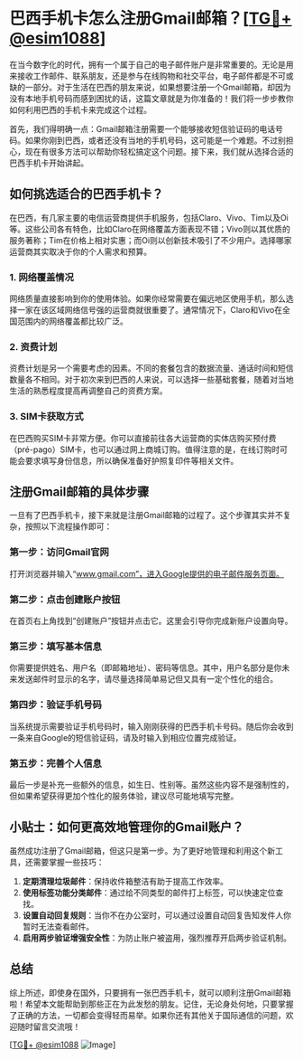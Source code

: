 # 巴西手机卡怎么注册Gmail邮箱？[[TG💪+ @esim1088](https://t.me/s/esim1088)]

在当今数字化的时代，拥有一个属于自己的电子邮件账户是非常重要的。无论是用来接收工作邮件、联系朋友，还是参与在线购物和社交平台，电子邮件都是不可或缺的一部分。对于生活在巴西的朋友来说，如果想要注册一个Gmail邮箱，却因为没有本地手机号码而感到困扰的话，这篇文章就是为你准备的！我们将一步步教你如何利用巴西的手机卡来完成这个过程。

首先，我们得明确一点：Gmail邮箱注册需要一个能够接收短信验证码的电话号码。如果你刚到巴西，或者还没有当地的手机号码，这可能是一个难题。不过别担心，现在有很多方法可以帮助你轻松搞定这个问题。接下来，我们就从选择合适的巴西手机卡开始讲起。

## 如何挑选适合的巴西手机卡？

在巴西，有几家主要的电信运营商提供手机服务，包括Claro、Vivo、Tim以及Oi等。这些公司各有特色，比如Claro在网络覆盖方面表现不错；Vivo则以其优质的服务著称；Tim在价格上相对实惠；而Oi则以创新技术吸引了不少用户。选择哪家运营商其实取决于你的个人需求和预算。

### 1. 网络覆盖情况

网络质量直接影响到你的使用体验。如果你经常需要在偏远地区使用手机，那么选择一家在该区域网络信号强的运营商就很重要了。通常情况下，Claro和Vivo在全国范围内的网络覆盖都比较广泛。

### 2. 资费计划

资费计划是另一个需要考虑的因素。不同的套餐包含的数据流量、通话时间和短信数量各不相同。对于初次来到巴西的人来说，可以选择一些基础套餐，随着对当地生活的熟悉程度提高再调整自己的资费方案。

### 3. SIM卡获取方式

在巴西购买SIM卡非常方便。你可以直接前往各大运营商的实体店购买预付费（pré-pago）SIM卡，也可以通过网上商城订购。值得注意的是，在线订购时可能会要求填写身份信息，所以确保准备好护照复印件等相关文件。

## 注册Gmail邮箱的具体步骤

一旦有了巴西手机卡，接下来就是注册Gmail邮箱的过程了。这个步骤其实并不复杂，按照以下流程操作即可：

### 第一步：访问Gmail官网

打开浏览器并输入“www.gmail.com”，进入Google提供的电子邮件服务页面。

### 第二步：点击创建账户按钮

在首页右上角找到“创建账户”按钮并点击它。这里会引导你完成新账户设置向导。

### 第三步：填写基本信息

你需要提供姓名、用户名（即邮箱地址）、密码等信息。其中，用户名部分是你未来发送邮件时显示的名字，请尽量选择简单易记但又具有一定个性化的组合。

### 第四步：验证手机号码

当系统提示需要验证手机号码时，输入刚刚获得的巴西手机卡号码。随后你会收到一条来自Google的短信验证码，请及时输入到相应位置完成验证。

### 第五步：完善个人信息

最后一步是补充一些额外的信息，如生日、性别等。虽然这些内容不是强制性的，但如果希望获得更加个性化的服务体验，建议尽可能地填写完整。

## 小贴士：如何更高效地管理你的Gmail账户？

虽然成功注册了Gmail邮箱，但这只是第一步。为了更好地管理和利用这个新工具，还需要掌握一些技巧：

1. **定期清理垃圾邮件**：保持收件箱整洁有助于提高工作效率。
2. **使用标签功能分类邮件**：通过给不同类型的邮件打上标签，可以快速定位查找。
3. **设置自动回复规则**：当你不在办公室时，可以通过设置自动回复告知发件人你暂时无法查看邮件。
4. **启用两步验证增强安全性**：为防止账户被盗用，强烈推荐开启两步验证机制。

## 总结

综上所述，即使身在国外，只要拥有一张巴西手机卡，就可以顺利注册Gmail邮箱啦！希望本文能帮助到那些正在为此发愁的朋友。记住，无论身处何地，只要掌握了正确的方法，一切都会变得轻而易举。如果你还有其他关于国际通信的问题，欢迎随时留言交流哦！

[[TG💪+ @esim1088](https://t.me/s/esim1088) ![Image](https://i.postimg.cc/4NQfJmqS/Snipaste-2025-05-13-00-14-12.png)]
